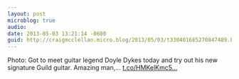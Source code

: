 ```yaml
---
layout: post
microblog: true
audio: 
date: 2013-05-03 13:21:14 -0600
guid: http://craigmcclellan.micro.blog/2013/05/03/t330401685270847489.html
---
```

Photo: Got to meet guitar legend Doyle Dykes today and try out his new signature Guild guitar. Amazing man,... [t.co/HMKelKmc5...](http://t.co/HMKelKmc5I)
